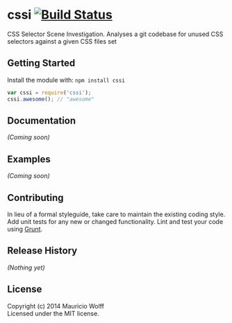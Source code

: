 # cssi [![Build Status](https://secure.travis-ci.org/bitbonsai/cssi.png?branch=master)](http://travis-ci.org/bitbonsai/cssi)

CSS Selector Scene Investigation. Analyses a git codebase for unused CSS selectors against a given CSS files set

## Getting Started
Install the module with: `npm install cssi`

```javascript
var cssi = require('cssi');
cssi.awesome(); // "awesome"
```

## Documentation
_(Coming soon)_

## Examples
_(Coming soon)_

## Contributing
In lieu of a formal styleguide, take care to maintain the existing coding style. Add unit tests for any new or changed functionality. Lint and test your code using [Grunt](http://gruntjs.com/).

## Release History
_(Nothing yet)_

## License
Copyright (c) 2014 Mauricio Wolff  
Licensed under the MIT license.